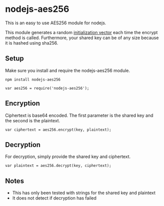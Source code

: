 # nodejs-aes256
This is an easy to use AES256 module for nodejs.

This module generates a random [initialization vector](https://en.wikipedia.org/wiki/Initialization_vector) each time the encrypt method is called. Furthermore, your shared key can be of any size because it is hashed using sha256.

## Setup
Make sure you install and require the nodejs-aes256 module.

`npm install nodejs-aes256`

`var aes256 = require('nodejs-aes256');`

## Encryption
Ciphertext is base64 encoded. The first parameter is the shared key and the second is the plaintext.

`var ciphertext = aes256.encrypt(key, plaintext);`

## Decryption
For decryption, simply provide the shared key and ciphertext.

`var plaintext = aes256.decrypt(key, ciphertext);`

## Notes

* This has only been tested with strings for the shared key and plaintext
* It does not detect if decryption has failed
